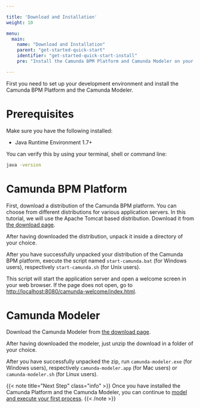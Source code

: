 ```yaml
---

title: 'Download and Installation'
weight: 10

menu:
  main:
    name: "Download and Installation"
    parent: "get-started-quick-start"
    identifier: "get-started-quick-start-install"
    pre: "Install the Camunda BPM Platform and Camunda Modeler on your machine."

---
```


First you need to set up your development environment and install the Camunda BPM Platform and the Camunda Modeler.


# Prerequisites

Make sure you have the following installed:

* Java Runtime Environment 1.7+

You can verify this by using your terminal, shell or command line:

```sh
java -version
```


# Camunda BPM Platform

First, download a distribution of the Camunda BPM platform. You can choose from different distributions for various application servers. In this tutorial, we will use the Apache Tomcat based distribution. Download it from [the download page](https://camunda.com/download).

After having downloaded the distribution, unpack it inside a directory of your choice.

After you have successfully unpacked your distribution of the Camunda BPM platform, execute the script named `start-camunda.bat` (for Windows users), respectively `start-camunda.sh` (for Unix users).

This script will start the application server and open a welcome screen in your web browser. If the page does not open, go to [http://localhost:8080/camunda-welcome/index.html](http://localhost:8080/camunda-welcome/index.html).


# Camunda Modeler

Download the Camunda Modeler from [the download page](https://camunda.com/download/modeler/).

After having downloaded the modeler, just unzip the download in a folder of your choice.

After you have successfully unpacked the zip, run `camunda-modeler.exe` (for Windows users), respectively `camunda-modeler.app` (for Mac users) or `camunda-modeler.sh` (for Linux users).

{{< note title="Next Step" class="info" >}}
Once you have installed the Camunda Platform and the Camunda Modeler, you can continue to [model and execute your first process](next).
{{< /note >}}
